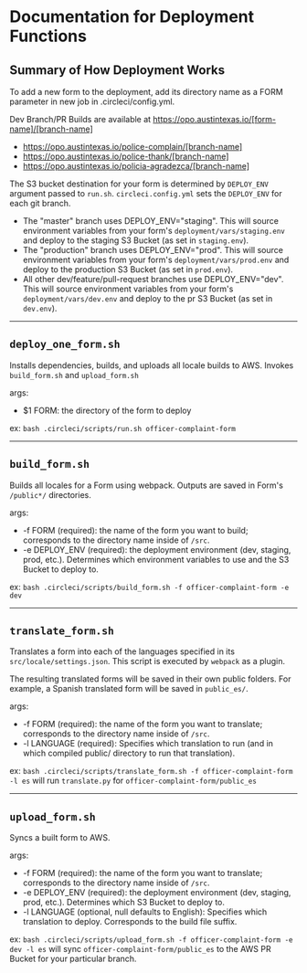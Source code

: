 # Documentation for Deployment Functions

## Summary of How Deployment Works
To add a new form to the deployment, add its directory name as a FORM parameter in new job in .circleci/config.yml.

Dev Branch/PR Builds are available at https://opo.austintexas.io/[form-name]/[branch-name]
  - https://opo.austintexas.io/police-complain/[branch-name]
  - https://opo.austintexas.io/police-thank/[branch-name]
  - https://opo.austintexas.io/policia-agradezca/[branch-name]

The S3 bucket destination for your form is determined by `DEPLOY_ENV` argument passed to `run.sh`. `circleci.config.yml` sets the `DEPLOY_ENV` for each git branch.

+ The "master" branch uses DEPLOY_ENV="staging". This will source environment variables from your form's `deployment/vars/staging.env` and deploy to the staging S3 Bucket (as set in `staging.env`).
+ The "production" branch uses DEPLOY_ENV="prod". This will source environment variables from your form's `deployment/vars/prod.env` and deploy to the production S3 Bucket (as set in `prod.env`).
+ All other dev/feature/pull-request branches use DEPLOY_ENV="dev". This will source environment variables from your form's `deployment/vars/dev.env` and deploy to the pr S3 Bucket (as set in `dev.env`).

---
## `deploy_one_form.sh`
Installs dependencies, builds, and uploads all locale builds to AWS. Invokes `build_form.sh` and `upload_form.sh`

args:
+ $1 FORM: the directory of the form to deploy

ex: `bash .circleci/scripts/run.sh officer-complaint-form`

---
## `build_form.sh`

Builds all locales for a Form using webpack. Outputs are saved in Form's `/public*/` directories.

args:
+ -f FORM (required): the name of the form you want to build; corresponds to the directory name inside of `/src`.
+ -e DEPLOY_ENV (required): the deployment environment (dev, staging, prod, etc.). Determines which environment variables to use and the S3 Bucket to deploy to.

ex: `bash .circleci/scripts/build_form.sh -f officer-complaint-form -e dev`

---
## `translate_form.sh`
Translates a form into each of the languages specified in its `src/locale/settings.json`. This script is executed by `webpack` as a plugin.

The resulting translated forms will be saved in their own public folders.
For example, a Spanish translated form will be saved in `public_es/`.

args:
+ -f FORM (required): the name of the form you want to translate; corresponds to the directory name inside of `/src`.
+ -l LANGUAGE (required): Specifies which translation to run (and in which compiled public/ directory to run that translation).


ex: `bash .circleci/scripts/translate_form.sh -f officer-complaint-form -l es` will run `translate.py` for `officer-complaint-form/public_es`

---
## `upload_form.sh`
Syncs a built form to AWS.

args:
+ -f FORM (required): the name of the form you want to translate; corresponds to the directory name inside of `/src`.
+ -e DEPLOY_ENV (required): the deployment environment (dev, staging, prod, etc.). Determines which S3 Bucket to deploy to.
+ -l LANGUAGE (optional, null defaults to English): Specifies which translation to deploy. Corresponds to the build file suffix.

ex: `bash .circleci/scripts/upload_form.sh -f officer-complaint-form -e dev -l es` will sync `officer-complaint-form/public_es` to the AWS PR Bucket for your particular branch.
